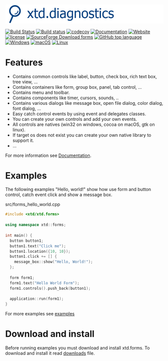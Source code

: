 [![forms](docs/pictures/header.png)](https://gammasoft71.wixsite.com/xtd-forms)

[![Build Status](https://travis-ci.org/gammasoft71/xtd.forms.svg?branch=master)](https://travis-ci.org/gammasoft71/xtd.forms)
[![Build status](https://ci.appveyor.com/api/projects/status/7i6t0xilki708d2s?svg=true)](https://ci.appveyor.com/project/gammasoft71/xtd-forms)
[![codecov](https://codecov.io/gh/gammasoft71/xtd.forms/branch/master/graph/badge.svg)](https://codecov.io/gh/gammasoft71/xtd.forms)
[![Documentation](https://codedocs.xyz/gammasoft71/xtd.forms.svg)](https://codedocs.xyz/gammasoft71/xtd.forms/)
[![Website](https://img.shields.io/website-up-down-green-red/http/shields.io.svg?label=xtd-forms%20website)](https://gammasoft71.wixsite.com/xtd-forms)
[![license](https://img.shields.io/github/license/gammasoft71/xtd.forms.svg)](LICENSE.md)
[![SourceForge Download forms](https://img.shields.io/sourceforge/dt/forms-cpp.svg)](https://sourceforge.net/projects/forms-cpp/files/latest/download)
[![GitHub top language](https://img.shields.io/github/languages/top/gammasoft71/xtd.forms.svg)](README.md)
[![Windows](https://img.shields.io/badge/os-Windows-004080.svg)](README.md)
[![macOS](https://img.shields.io/badge/os-macOS-004080.svg)](README.md)
[![Linux](https://img.shields.io/badge/os-Linux-004080.svg)](README.md)


# Features

* Contains common controls like label, button, check box, rich text box, tree view, ...
* Contains containers like form, group box, panel, tab control, ...
* Contains menu and toolbar.
* Contains components like timer, cursors, sounds, ..
* Contains various dialogs like message box, open file dialog, color dialog, font dialog, ...
* Easy catch control events by using event and delegates classes.
* You can create your own controls and add your own events.
* All controls are natives (win32 on windows, cocoa on macOS, gtk on linux).
* If target os does not exist you can create your own native library to support it.
* ...

For more information see [Documentation](docs/home.md).

# Examples

The following examples "Hello, world!" show how use form and button control, catch event click and show a message box.

src/forms_hello_world.cpp

```c++
#include <xtd/xtd.forms>

using namespace xtd::forms;

int main() {
  button button1;
  button1.text("Click me");
  button1.location({10, 10});
  button1.click += [] {
    message_box::show("Hello, World!");
  };

  form form1;
  form1.text("Hello World Form");
  form1.controls().push_back(button1);

  application::run(form1);
}

```

For more examples see [examples](examples/README.md)

# Download and install

Before running examples you must download and install xtd.forms. To download and install it read [downloads](docs/downloads.md) file.


